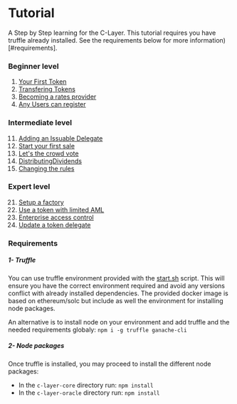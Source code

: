
# Tutorial

A Step by Step learning for the C-Layer.
This tutorial requires you have truffle already installed. See the requirements below for more information)[#requirements].

### Beginner level

01. [Your First Token](./01-TokenCreation.md)
02. [Transfering Tokens](./02-TokenTransfer.md)
03. [Becoming a rates provider](./03-RatesProvider.md)
04. [Any Users can register](./04-UserRegistry.md)

### Intermediate level

11. [Adding an Issuable Delegate]()
12. [Start your first sale]()
13. [Let's the crowd vote]()
14. [DistributingDividends]()
15. [Changing the rules]()

### Expert level

21. [Setup a factory]()
22. [Use a token with limited AML]()
23. [Enterprise access control]()
24. [Update a token delegate]()

### Requirements

##### 1- Truffle
You can use truffle environment provided with the [start.sh](../start.sh) script.
This will ensure you have the correct environment required and avoid any versions conflict with already installed dependencies.
The provided docker image is based on ethereum/solc but include as well the environment for installing node packages. 

An alternative is to install node on your environment and add truffle and the needed requirements globaly: 
`npm i -g truffle ganache-cli`

##### 2- Node packages
Once truffle is installed, you may proceed to install the different node packages:
- In the ```c-layer-core``` directory run: `npm install`
- In the ```c-layer-oracle``` directory run: `npm install`



